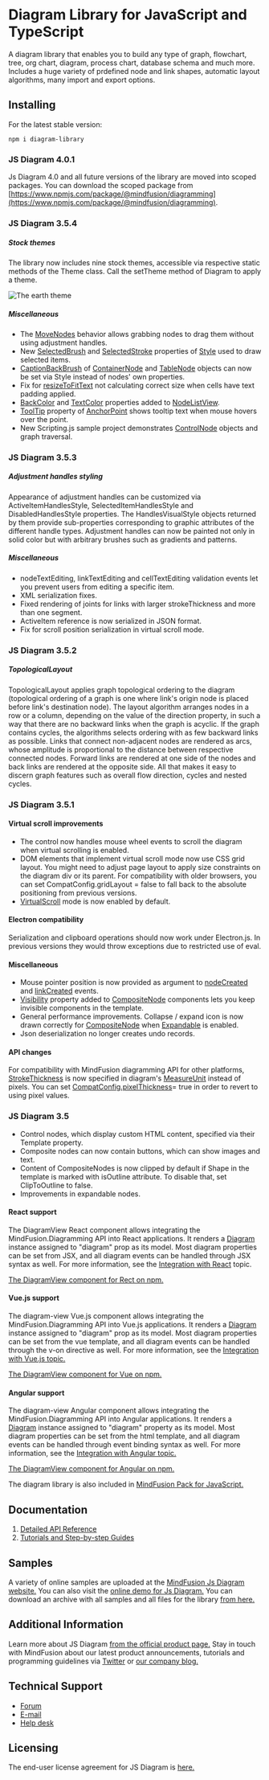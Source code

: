 # Diagram Library for JavaScript and TypeScript

A diagram library that enables you to build any type of graph, flowchart, tree, org chart, diagram, process chart, database schema and much more. Includes a huge variety of prdefined node and link shapes, automatic layout algorithms, many import and export options.

## Installing

For the latest stable version:

```
npm i diagram-library
```

### JS Diagram 4.0.1

Js Diagram 4.0 and all future versions of the library are moved into scoped packages. You can download the scoped package from [https://www.npmjs.com/package/@mindfusion/diagramming](https://www.npmjs.com/package/@mindfusion/diagramming).

### JS Diagram 3.5.4

##### Stock themes
The library now includes nine stock themes, accessible via respective static methods of the Theme class. Call the setTheme method of Diagram to apply a theme.

![The earth theme](https://mindfusion.eu/images/javascript/diagram/library/jsdiag_earth.png "Earth theme")

##### Miscellaneous
- The [MoveNodes](https://www.mindfusion.eu/onlinehelp/jsdiagram/index.htm?CC_T_MindFusion_Diagramming_Behavior_0.htm) behavior allows grabbing nodes to drag them without using adjustment handles.
- New [SelectedBrush](https://www.mindfusion.eu/onlinehelp/jsdiagram/index.htm?M_MindFusion_Diagramming_Style_setSelectedBrush_1_Object.htm) and [SelectedStroke](https://www.mindfusion.eu/onlinehelp/jsdiagram/index.htm?M_MindFusion_Diagramming_Style_setSelectedStroke_1_Object.htm) properties of [Style](https://www.mindfusion.eu/onlinehelp/jsdiagram/index.htm?CC_T_MindFusion_Diagramming_Style_0.htm) used to draw selected items.
- [CaptionBackBrush](https://www.mindfusion.eu/onlinehelp/jsdiagram/index.htm?M_MindFusion_Diagramming_Style_setCaptionBackBrush_1_Object.htm) of [ContainerNode](https://www.mindfusion.eu/onlinehelp/jsdiagram/index.htm?CC_T_MindFusion_Diagramming_ContainerNode_0.htm) and [TableNode](https://www.mindfusion.eu/onlinehelp/jsdiagram/index.htm?CC_T_MindFusion_Diagramming_TableNode_0.htm) objects can now be set via Style instead of nodes' own properties.
- Fix for [resizeToFitText](https://www.mindfusion.eu/onlinehelp/jsdiagram/index.htm?M_MindFusion_Diagramming_TableNode_resizeToFitText_2_Boolean_Boolean_1.htm) not calculating correct size when cells have&nbsp;text padding applied.
- [BackColor](https://www.mindfusion.eu/onlinehelp/jsdiagram/index.htm?M_MindFusion_Diagramming_NodeListView_setBackColor_1_String.htm) and [TextColor](https://www.mindfusion.eu/onlinehelp/jsdiagram/index.htm?M_MindFusion_Diagramming_NodeListView_setTextColor_1_String.htm) properties added to [NodeListView](https://www.mindfusion.eu/onlinehelp/jsdiagram/index.htm?T_MindFusion_Diagramming_NodeListView.htm).
- [ToolTip](https://www.mindfusion.eu/onlinehelp/jsdiagram/index.htm?M_MindFusion_Diagramming_AnchorPoint_setToolTip_1_void.htm) property of [AnchorPoint](https://www.mindfusion.eu/onlinehelp/jsdiagram/index.htm?CC_T_MindFusion_Diagramming_AnchorPoint_0.htm) shows tooltip text when mouse hovers over the point.
- New Scripting.js sample project demonstrates [ControlNode](https://www.mindfusion.eu/onlinehelp/jsdiagram/index.htm?T_MindFusion_Diagramming_ControlNode_0.htm) objects and graph traversal.


### JS Diagram 3.5.3

##### Adjustment handles styling
Appearance of adjustment handles can be customized via ActiveItemHandlesStyle, SelectedItemHandlesStyle and DisabledHandlesStyle properties. The HandlesVisualStyle objects returned by them provide sub-properties corresponding to graphic attributes of the different handle types. Adjustment handles can now be painted not only in solid color but with arbitrary brushes such as gradients and patterns.

##### Miscellaneous
- nodeTextEditing, linkTextEditing and cellTextEditing validation events let you prevent users from editing a specific item.
- XML serialization fixes.
- Fixed rendering of joints for links with larger strokeThickness and more than one segment.
- ActiveItem reference is now serialized in JSON format.
- Fix for scroll position serialization in virtual scroll mode.


### JS Diagram 3.5.2

##### TopologicalLayout 
TopologicalLayout applies graph topological ordering to the diagram (topological ordering of a graph is one where link's origin node is placed before link's destination node). The layout algorithm arranges nodes in a row or a column, depending on the value of the direction property, in such a way that there are no backward links when the graph is acyclic. If the graph contains cycles, the algorithms selects ordering with as few backward links as possible. Links that connect non-adjacent nodes are rendered as arcs, whose amplitude is proportional to the distance between respective connected nodes. Forward links are rendered at one side of the nodes and back links are rendered at the opposite side. All that makes it easy to discern graph features such as overall flow direction, cycles and nested cycles. 


### JS Diagram 3.5.1

#### Virtual scroll improvements

- The control now handles mouse wheel events to scroll the diagram when virtual scrolling is enabled.
- DOM elements that implement virtual scroll mode now use CSS grid layout. You might need to adjust page layout to apply size constraints on the diagram div or its parent. For compatibility with older browsers, you can set CompatConfig.gridLayout = false to fall back to the absolute positioning from previous versions.
- [VirtualScroll](https://www.mindfusion.eu/onlinehelp/jsdiagram/index.htm?M_MindFusion_Diagramming_Diagram_setVirtualScroll_1_Boolean.htm) mode is now enabled by default.

#### Electron compatibility

Serialization and clipboard operations should now work under Electron.js. In previous versions they would throw exceptions due to restricted use of eval.

#### Miscellaneous

- Mouse pointer position is now provided as argument to [nodeCreated](https://www.mindfusion.eu/onlinehelp/jsdiagram/index.htm?F_MindFusion_Diagramming_Events_nodeCreated.htm) and [linkCreated](https://www.mindfusion.eu/onlinehelp/jsdiagram/index.htm?F_MindFusion_Diagramming_Events_linkCreated.htm) events.
- [Visibility](https://www.mindfusion.eu/onlinehelp/jsdiagram/index.htm?M_MindFusion_Drawing_ComponentBase_setVisibility_1_Visibility.htm) property added to [CompositeNode](https://www.mindfusion.eu/onlinehelp/jsdiagram/index.htm?T_MindFusion_Diagramming_CompositeNode_0.htm) components lets you keep invisible components in the template.
- General performance improvements.
    Collapse / expand icon is now drawn correctly for [CompositeNode](https://www.mindfusion.eu/onlinehelp/jsdiagram/index.htm?T_MindFusion_Diagramming_CompositeNode_0.htm) when [Expandable](https://www.mindfusion.eu/onlinehelp/jsdiagram/index.htm?CC_M_MindFusion_Diagramming_DiagramNode_setExpandable_1_Boolean_0.htm) is enabled.
- Json deserialization no longer creates undo records.

#### API changes

For compatibility with MindFusion diagramming API for other platforms, [StrokeThickness](https://www.mindfusion.eu/onlinehelp/jsdiagram/index.htm?M_MindFusion_Diagramming_DiagramItem_setStrokeThickness_1_Number.htm) is now specified in diagram's [MeasureUnit](https://www.mindfusion.eu/onlinehelp/jsdiagram/index.htm?M_MindFusion_Drawing_Canvas_setMeasureUnit_1_MeasureUnit.htm) instead of pixels. You can set [CompatConfig.pixelThickness](https://www.mindfusion.eu/onlinehelp/jsdiagram/index.htm?F_MindFusion_Diagramming_CompatConfig_pixelThickness.htm)= true in order to revert to using pixel values.

### JS Diagram 3.5

- Control nodes, which display custom HTML content, specified via their Template property.
- Composite nodes can now contain buttons, which can show images and text.
- Content of CompositeNodes is now clipped by default if Shape in the template is marked with isOutline attribute. To disable that, set ClipToOutline to false.
- Improvements in expandable nodes.



#### React support

The DiagramView React component allows integrating the MindFusion.Diagramming API into React applications. It renders a [Diagram](https://www.mindfusion.eu/onlinehelp/jsdiagram/index.htm?CC_T_MindFusion_Diagramming_Diagram_0.htm) instance assigned to "diagram" prop as its model. Most diagram properties can be set from JSX, and all diagram events can be handled through JSX syntax as well. For more information, see the [Integration with React](https://www.mindfusion.eu/onlinehelp/jsdiagram/index.htm?React.htm) topic. 

[The DiagramView component for Rect on npm.](https://www.npmjs.com/package/diagram-library-react)

#### Vue.js support

The diagram-view Vue.js component allows integrating the MindFusion.Diagramming API into Vue.js applications. It renders a [Diagram](https://www.mindfusion.eu/onlinehelp/jsdiagram/index.htm?CC_T_MindFusion_Diagramming_Diagram_0.htm) instance assigned to "diagram" prop as its model. Most diagram properties can be set from the vue template, and all diagram events can be handled through the v-on directive as well. For more information, see the [Integration with Vue.js topic.](https://www.mindfusion.eu/onlinehelp/jsdiagram/index.htm?Vue_js.htm)

[The DiagramView component for Vue on npm.](https://www.npmjs.com/package/diagram-library-vue)

#### Angular support

The diagram-view Angular component allows integrating the MindFusion.Diagramming API into Angular applications. It renders a [Diagram](https://www.mindfusion.eu/onlinehelp/jsdiagram/index.htm?CC_T_MindFusion_Diagramming_Diagram_0.htm) instance assigned to "diagram" property as its model. Most diagram properties can be set from the html template, and all diagram events can be handled through event binding syntax as well. For more information, see the [Integration with Angular topic.](https://www.mindfusion.eu/onlinehelp/jsdiagram/index.htm?Angular.htm)

[The DiagramView component for Angular on npm.](https://www.npmjs.com/package/diagram-library-angular)

The diagram library is also included in [MindFusion Pack for JavaScript.](https://mindfusion.eu/javascript-pack.html)

## Documentation

1. [Detailed API Reference](https://www.mindfusion.eu/onlinehelp/jsdiagram/index.htm)
2. [Tutorials and Step-by-step Guides](https://www.mindfusion.eu/onlinehelp/jsdiagram/index.htm?CC_Tutorial_1__Loading_Graph_Data_1.htm)


## Samples

A variety of online samples are uploaded at the [MindFusion Js Diagram website.](https://mindfusion.eu/products/javascript/diagramming/samples) You can also visit the [online demo for Js Diagram.](https://mindfusion.co/demos/?sample=102) You can download an archive with all samples and all files for the library [from here.](http://mindfusion.eu/JsDiagramTrial.zip)


## Additional Information

Learn more about JS Diagram [from the official product page.](https://mindfusion.eu/javascript-diagram.html) Stay in touch with MindFusion about our latest product announcements, tutorials and programming guidelines via  [Twitter](https://twitter.com/MindFusion_News) or [our company blog.](https://mindfusion.eu/blog/)



## Technical Support

* [Forum](https://mindfusion.eu/Forum/YaBB.pl?board=jsdiag_disc)
* [E-mail](mailto:support@mindfusion.eu)
* [Help desk](https://www.mindfusion.eu/HelpDesk/index.php)

## Licensing

The end-user license agreement for JS Diagram is [here.](https://mindfusion.eu/eula.html)


